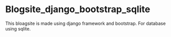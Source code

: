 # Blogsite_django_bootstrap_sqlite

This bloagsite is made using django framework and bootstrap. 
For database using sqlite.
